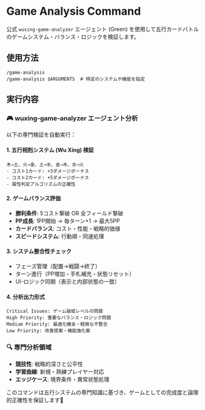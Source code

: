 # Game Analysis Command

公式 `wuxing-game-analyzer` エージェント (Green) を使用して五行カードバトルのゲームシステム・バランス・ロジックを検証します。

## 使用方法

```
/game-analysis
/game-analysis $ARGUMENTS  # 特定のシステムや機能を指定
```

## 実行内容

### 🎮 wuxing-game-analyzer エージェント分析
以下の専門検証を自動実行：

#### 1. 五行相剋システム (Wu Xing) 検証
```
木→土、火→金、土→水、金→木、水→火
- コスト1カード: +3ダメージボーナス
- コスト2カード: +5ダメージボーナス
- 属性判定アルゴリズムの正確性
```

#### 2. ゲームバランス評価
- **勝利条件**: 5コスト撃破 OR 全フィールド撃破
- **PP成長**: 1PP開始 → 毎ターン+1 → 最大5PP
- **カードバランス**: コスト・性能・戦略的価値
- **スピードシステム**: 行動順・同速処理

#### 3. システム整合性チェック
- フェーズ管理（配置→戦闘→終了）
- ターン進行（PP増加・手札補充・状態リセット）
- UI-ロジック同期（表示と内部状態の一致）

#### 4. 分析出力形式
```
Critical Issues: ゲーム破綻レベルの問題
High Priority: 重要なバランス・ロジック問題  
Medium Priority: 最適化機会・軽微な不整合
Low Priority: 改善提案・機能強化案
```

### 🔍 専門分析領域
- **競技性**: 戦略的深さと公平性
- **学習曲線**: 新規・熟練プレイヤー対応
- **エッジケース**: 境界条件・異常状態処理

このコマンドは五行システムの専門知識に基づき、ゲームとしての完成度と論理的正確性を保証します🌟